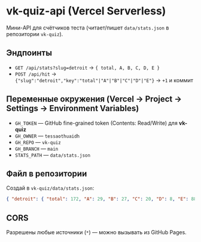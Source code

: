 # vk-quiz-api (Vercel Serverless)

Мини-API для счётчиков теста (читает/пишет `data/stats.json` в репозитории `vk-quiz`).

## Эндпоинты
- `GET /api/stats?slug=detroit` → `{ total, A, B, C, D, E }`
- `POST /api/hit` → `{"slug":"detroit","key":"total"|"A"|"B"|"C"|"D"|"E"}` → `+1` и коммит

## Переменные окружения (Vercel → Project → Settings → Environment Variables)
- `GH_TOKEN`   — GitHub fine-grained token (Contents: Read/Write) для **vk-quiz**
- `GH_OWNER`   — `tessaothuaidh`
- `GH_REPO`    — `vk-quiz`
- `GH_BRANCH`  — `main`
- `STATS_PATH` — `data/stats.json`

## Файл в репозитории
Создай в `vk-quiz/data/stats.json`:
```json
{ "detroit": { "total": 172, "A": 29, "B": 27, "C": 20, "D": 8, "E": 88 } }
```

## CORS
Разрешены любые источники (`*`) — можно вызывать из GitHub Pages.

